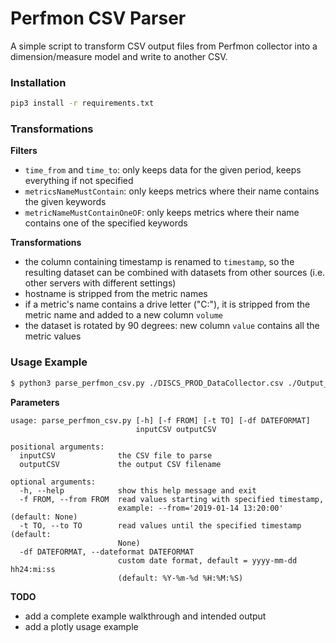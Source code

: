 # Perfmon CSV Parser

A simple script to transform CSV output files from Perfmon collector into a dimension/measure model and write to another CSV.

### Installation

```bash
pip3 install -r requirements.txt
```


### Transformations

**Filters**
- `time_from` and `time_to`: only keeps data for the given period, keeps everything if not specified
- `metricsNameMustContain`: only keeps metrics where their name contains the given keywords
- `metricNameMustContainOneOF`: only keeps metrics where their name contains one of the specified keywords

**Transformations**
- the column containing timestamp is renamed to `timestamp`, so the resulting dataset can be combined with datasets from other sources (i.e. other servers with different settings)
- hostname is stripped from the metric names
- if a metric's name contains a drive letter ("C:"), it is stripped from the metric name and added to a new column `volume`
- the dataset is rotated by 90 degrees: new column `value` contains all the metric values


### Usage Example

```bash
$ python3 parse_perfmon_csv.py ./DISCS_PROD_DataCollector.csv ./Output_DataCollector.csv -f "2019-01-15 00:00:00" -t "2019-01-16 00:00:00"
```

**Parameters**
```
usage: parse_perfmon_csv.py [-h] [-f FROM] [-t TO] [-df DATEFORMAT]
                            inputCSV outputCSV

positional arguments:
  inputCSV              the CSV file to parse
  outputCSV             the output CSV filename

optional arguments:
  -h, --help            show this help message and exit
  -f FROM, --from FROM  read values starting with specified timestamp,
                        example: --from='2019-01-14 13:20:00' (default: None)
  -t TO, --to TO        read values until the specified timestamp (default:
                        None)
  -df DATEFORMAT, --dateformat DATEFORMAT
                        custom date format, default = yyyy-mm-dd hh24:mi:ss
                        (default: %Y-%m-%d %H:%M:%S)
```

**TODO**
- add a complete example walkthrough and intended output
- add a plotly usage example
